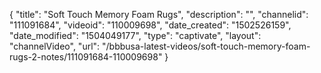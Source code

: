 {
    "title": "Soft Touch Memory Foam Rugs",
    "description": "",
    "channelid": "111091684",
    "videoid": "110009698",
    "date_created": "1502526159",
    "date_modified": "1504049177",
    "type": "captivate",
    "layout": "channelVideo",
    "url": "\/bbbusa-latest-videos\/soft-touch-memory-foam-rugs-2-notes\/111091684-110009698"
}